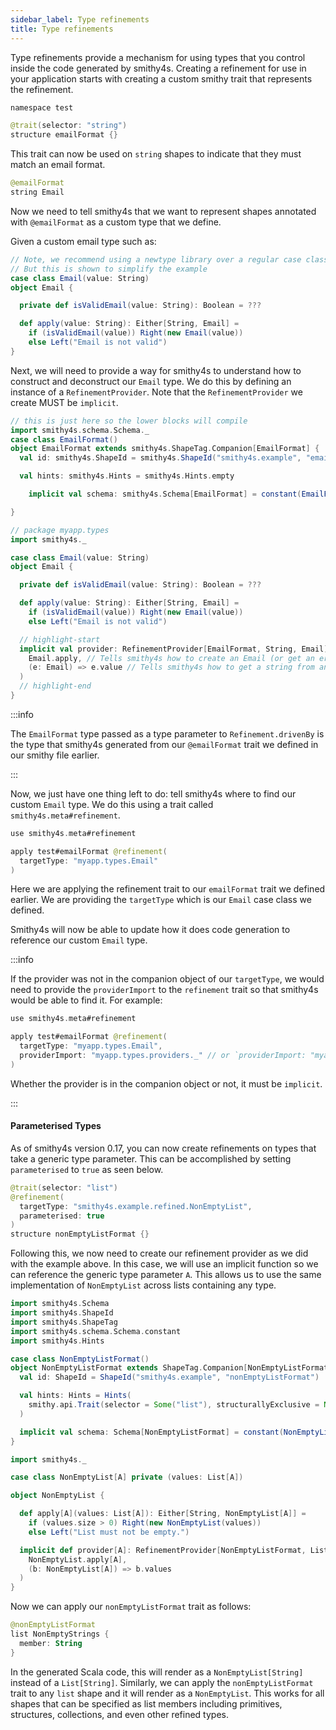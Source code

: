 ```yaml
---
sidebar_label: Type refinements
title: Type refinements
---
```


Type refinements provide a mechanism for using types that you control inside the code generated by smithy4s. Creating a refinement for use in your application starts with creating a custom smithy trait that represents the refinement.

```kotlin
namespace test

@trait(selector: "string")
structure emailFormat {}
```

This trait can now be used on `string` shapes to indicate that they must match an email format.

```kotlin
@emailFormat
string Email
```

Now we need to tell smithy4s that we want to represent shapes annotated with `@emailFormat` as a custom type that we define.

Given a custom email type such as:

```scala mdoc:silent
// Note, we recommend using a newtype library over a regular case class in most cases
// But this is shown to simplify the example
case class Email(value: String)
object Email {

  private def isValidEmail(value: String): Boolean = ???

  def apply(value: String): Either[String, Email] =
    if (isValidEmail(value)) Right(new Email(value))
    else Left("Email is not valid")
}
```

Next, we will need to provide a way for smithy4s to understand how to construct and deconstruct our `Email` type. We do this by defining an instance of a `RefinementProvider`. Note that the `RefinementProvider` we create MUST be `implicit`.

```scala mdoc:reset:invisible
// this is just here so the lower blocks will compile
import smithy4s.schema.Schema._
case class EmailFormat()
object EmailFormat extends smithy4s.ShapeTag.Companion[EmailFormat] {
  val id: smithy4s.ShapeId = smithy4s.ShapeId("smithy4s.example", "emailFormat")

  val hints: smithy4s.Hints = smithy4s.Hints.empty

    implicit val schema: smithy4s.Schema[EmailFormat] = constant(EmailFormat()).withId(id).addHints(hints)

}
```

```scala mdoc:silent
// package myapp.types
import smithy4s._

case class Email(value: String)
object Email {

  private def isValidEmail(value: String): Boolean = ???

  def apply(value: String): Either[String, Email] =
    if (isValidEmail(value)) Right(new Email(value))
    else Left("Email is not valid")

  // highlight-start
  implicit val provider: RefinementProvider[EmailFormat, String, Email] = Refinement.drivenBy[EmailFormat](
    Email.apply, // Tells smithy4s how to create an Email (or get an error message) given a string
    (e: Email) => e.value // Tells smithy4s how to get a string from an Email
  )
  // highlight-end
}
```

:::info

The `EmailFormat` type passed as a type parameter to `Refinement.drivenBy` is the type that smithy4s generated from our `@emailFormat` trait we defined in our smithy file earlier.

:::

Now, we just have one thing left to do: tell smithy4s where to find our custom `Email` type. We do this using a trait called `smithy4s.meta#refinement`.

```kotlin
use smithy4s.meta#refinement

apply test#emailFormat @refinement(
  targetType: "myapp.types.Email"
)
```

Here we are applying the refinement trait to our `emailFormat` trait we defined earlier. We are providing the `targetType` which is our `Email` case class we defined.

Smithy4s will now be able to update how it does code generation to reference our custom `Email` type.

:::info

If the provider was not in the companion object of our `targetType`, we would need to provide the `providerImport` to the `refinement` trait
so that smithy4s would be able to find it. For example:

```kotlin
use smithy4s.meta#refinement

apply test#emailFormat @refinement(
  targetType: "myapp.types.Email",
  providerImport: "myapp.types.providers._" // or `providerImport: "myapp.types.providers.given"` if you use scala 3
)
```

Whether the provider is in the companion object or not, it must be `implicit`.

:::

#### Parameterised Types

As of smithy4s version 0.17, you can now create refinements on types that take a generic type parameter. This can be accomplished by setting `parameterised` to `true` as seen below.

```kotlin
@trait(selector: "list")
@refinement(
  targetType: "smithy4s.example.refined.NonEmptyList",
  parameterised: true
)
structure nonEmptyListFormat {}
```

Following this, we now need to create our refinement provider as we did with the example above. In this case, we will use an implicit function so we can reference the generic type parameter `A`. This allows us to use the same implementation of `NonEmptyList` across lists containing any type.

```scala mdoc:invisible
import smithy4s.Schema
import smithy4s.ShapeId
import smithy4s.ShapeTag
import smithy4s.schema.Schema.constant
import smithy4s.Hints

case class NonEmptyListFormat()
object NonEmptyListFormat extends ShapeTag.Companion[NonEmptyListFormat] {
  val id: ShapeId = ShapeId("smithy4s.example", "nonEmptyListFormat")

  val hints: Hints = Hints(
    smithy.api.Trait(selector = Some("list"), structurallyExclusive = None, conflicts = None, breakingChanges = None),
  )

  implicit val schema: Schema[NonEmptyListFormat] = constant(NonEmptyListFormat()).withId(id).addHints(hints)
}
```

```scala mdoc:silent
import smithy4s._

case class NonEmptyList[A] private (values: List[A])

object NonEmptyList {

  def apply[A](values: List[A]): Either[String, NonEmptyList[A]] =
    if (values.size > 0) Right(new NonEmptyList(values))
    else Left("List must not be empty.")

  implicit def provider[A]: RefinementProvider[NonEmptyListFormat, List[A], NonEmptyList[A]] = Refinement.drivenBy[NonEmptyListFormat](
    NonEmptyList.apply[A],
    (b: NonEmptyList[A]) => b.values
  )
}
```

Now we can apply our `nonEmptyListFormat` trait as follows:

```kotlin
@nonEmptyListFormat
list NonEmptyStrings {
  member: String
}
```

In the generated Scala code, this will render as a `NonEmptyList[String]` instead of a `List[String]`. Similarly, we can apply the `nonEmptyListFormat` trait to any `list` shape and it will render as a `NonEmptyList`. This works for all shapes that can be specified as list members including primitives, structures, collections, and even other refined types.
